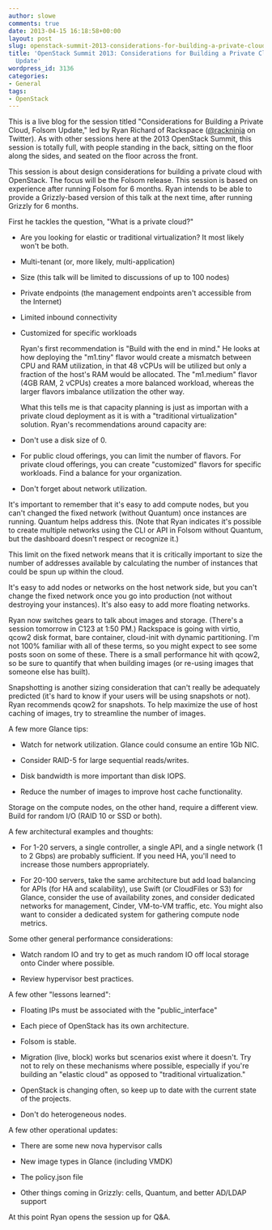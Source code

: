 ```yaml
---
author: slowe
comments: true
date: 2013-04-15 16:18:58+00:00
layout: post
slug: openstack-summit-2013-considerations-for-building-a-private-cloud-folsom-update
title: 'OpenStack Summit 2013: Considerations for Building a Private Cloud, Folsom
  Update'
wordpress_id: 3136
categories:
- General
tags:
- OpenStack
---
```


This is a live blog for the session titled "Considerations for Building a Private Cloud, Folsom Update," led by Ryan Richard of Rackspace ([@rackninja](https://twitter.com/rackninja) on Twitter). As with other sessions here at the 2013 OpenStack Summit, this session is totally full, with people standing in the back, sitting on the floor along the sides, and seated on the floor across the front.

This session is about design considerations for building a private cloud with OpenStack. The focus will be the Folsom release. This session is based on experience after running Folsom for 6 months. Ryan intends to be able to provide a Grizzly-based version of this talk at the next time, after running Grizzly for 6 months.

First he tackles the question, "What is a private cloud?"

* Are you looking for elastic or traditional virtualization? It most likely won't be both.

* Multi-tenant (or, more likely, multi-application)

* Size (this talk will be limited to discussions of up to 100 nodes)

* Private endpoints (the management endpoints aren't accessible from the Internet)

* Limited inbound connectivity

* Customized for specific workloads

	Ryan's first recommendation is "Build with the end in mind." He looks at how deploying the "m1.tiny" flavor would create a mismatch between CPU and RAM utilization, in that 48 vCPUs will be utilized but only a fraction of the host's RAM would be allocated. The "m1.medium" flavor (4GB RAM, 2 vCPUs) creates a more balanced workload, whereas the larger flavors imbalance utilization the other way.

	What this tells me is that capacity planning is just as importan with a private cloud deployment as it is with a "traditional virtualization" solution. Ryan's recommendations around capacity are:

* Don't use a disk size of 0.

* For public cloud offerings, you can limit the number of flavors. For private cloud offerings, you can create "customized" flavors for specific workloads. Find a balance for your organization.

* Don't forget about network utilization.

It's important to remember that it's easy to add compute nodes, but you can't changed the fixed network (without Quantum) once instances are running. Quantum helps address this. (Note that Ryan indicates it's possible to create multiple networks using the CLI or API in Folsom without Quantum, but the dashboard doesn't respect or recognize it.)

This limit on the fixed network means that it is critically important to size the number of addresses available by calculating the number of instances that could be spun up within the cloud.

It's easy to add nodes or networks on the host network side, but you can't change the fixed network once you go into production (not without destroying your instances). It's also easy to add more floating networks.

Ryan now switches gears to talk about images and storage. (There's a session tomorrow in C123 at 1:50 PM.) Rackspace is going with virtio, qcow2 disk format, bare container, cloud-init with dynamic partitioning. I'm not 100% familiar with all of these terms, so you might expect to see some posts soon on some of these. There is a small performance hit with qcow2, so be sure to quantify that when building images (or re-using images that someone else has built).

Snapshotting is another sizing consideration that can't really be adequately predicted (it's hard to know if your users will be using snapshots or not). Ryan recommends qcow2 for snapshots. To help maximize the use of host caching of images, try to streamline the number of images.

A few more Glance tips:

* Watch for network utilization. Glance could consume an entire 1Gb NIC.

* Consider RAID-5 for large sequential reads/writes.

* Disk bandwidth is more important than disk IOPS.

* Reduce the number of images to improve host cache functionality.

Storage on the compute nodes, on the other hand, require a different view. Build for random I/O (RAID 10 or SSD or both).

A few architectural examples and thoughts:

* For 1-20 servers, a single controller, a single API, and a single network (1 to 2 Gbps) are probably sufficient. If you need HA, you'll need to increase those numbers appropriately.

* For 20-100 servers, take the same architecture but add load balancing for APIs (for HA and scalability), use Swift (or CloudFiles or S3) for Glance, consider the use of availability zones, and consider dedicated networks for management, Cinder, VM-to-VM traffic, etc. You might also want to consider a dedicated system for gathering compute node metrics.

Some other general performance considerations:

* Watch random IO and try to get as much random IO off local storage onto Cinder where possible.

* Review hypervisor best practices.

A few other "lessons learned":

* Floating IPs must be associated with the "public_interface"

* Each piece of OpenStack has its own architecture.

* Folsom is stable.

* Migration (live, block) works but scenarios exist where it doesn't. Try not to rely on these mechanisms where possible, especially if you're building an "elastic cloud" as opposed to "traditional virtualization."

* OpenStack is changing often, so keep up to date with the current state of the projects.

* Don't do heterogeneous nodes.

A few other operational updates:

* There are some new nova hypervisor calls

* New image types in Glance (including VMDK)

* The policy.json file

* Other things coming in Grizzly: cells, Quantum, and better AD/LDAP support

At this point Ryan opens the session up for Q&A.
